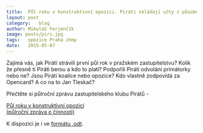 ```yaml
---
title:	Půl roku v konstruktivní opozici. Piráti skládají učty z působení v zastupitelstvu
layout:	post
category:	blog
author:	Mikuláš Ferjenčík
image: posts/pirs.jpg
tags:	opozice Praha zhmp
date:	2015-05-07
---
```


Zajímá vás, jak Piráti strávili první půl rok v pražském zastupitelstvu? Kolik že přesně ti Piráti berou a kdo to platí? Podpořili Piráti odvolání primátorky nebo ne? Jsou Piráti koalice nebo opozice? Kdo vlastně zodpovídá za Opencard? A co na to Jan Tleskač?

Přečtěte si půlroční zprávu zastupitelského klubu Pirátů - 

<a href="/assets/pdf/pulrocni-zprava-piratu-v-zhmp.pdf" class="button success">Půl roku v konstruktivní opozici<br/>(půlroční zpráva o činnosti)</a>

K dispozici je i ve [formátu .odt](/assets/odt/pulrocni-zprava-piratu-v-zhmp.odt).

